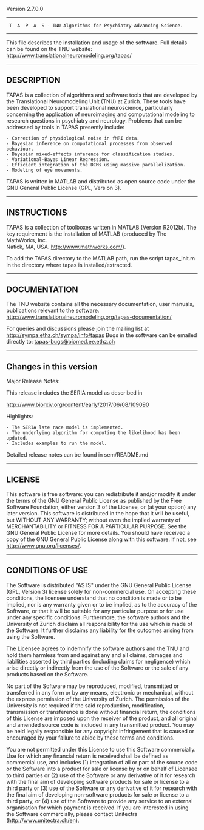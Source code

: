Version 2.7.0.0

________________________________________________________________________

     T  A  P  A  S - TNU Algorithms for Psychiatry-Advancing Science.
________________________________________________________________________


This file describes the installation and usage of the software.
Full details can be found on the TNU website:
                 http://www.translationalneuromodeling.org/tapas/

-----------
DESCRIPTION
-----------

TAPAS is a collection of algorithms and software tools that are 
developed by the Translational Neuromodeling Unit (TNU) at Zurich. 
These tools have been developed to support translational neuroscience, 
particularly concerning the application of neuroimaging and 
computational modeling to research questions in psychiatry and 
neurology. Problems that can be addressed by tools in TAPAS presently include:

    - Correction of physiological noise in fMRI data.
    - Bayesian inference on computational processes from observed behaviour.
    - Bayesian mixed-effects inference for classification studies.
    - Variational-Bayes Linear Regression.
    - Efficient integration of the DCMs using massive parallelization.
    - Modeling of eye movements.

TAPAS is written in MATLAB and distributed as open source code under 
the GNU General Public License (GPL, Version 3).

------------
INSTRUCTIONS                                                            
------------

TAPAS is a collection of toolboxes written in MATLAB (Version R2012b). The key 
requirement is the installation of MATLAB (produced by The MathWorks, Inc.  
Natick, MA, USA. http://www.mathworks.com/).

To add the TAPAS directory to the MATLAB path, run the script tapas_init.m in 
the directory where tapas is installed/extracted. 

-------------
DOCUMENTATION
-------------

The TNU website contains all the necessary documentation, user manuals,
publications relevant to the software. 
           http://www.translationalneuromodeling.org/tapas-documentation/

For queries and discussions please join the mailing list at
http://sympa.ethz.ch/sympa/info/tapas 
Bugs in the software can be emailed directly to: tapas-bugs@biomed.ee.ethz.ch


------------------------
Changes in this version
------------------------

Major Release Notes:

This release includes the SERIA model as described in 

http://www.biorxiv.org/content/early/2017/06/08/109090

Highlights:

	- The SERIA late race model is implemented.
    - The underlying algorithm for computing the likelihood has been updated.
    - Includes examples to run the model.

Detailed release notes can be found in sem/README.md

-------
LICENSE                            
-------


This software is free software: you can redistribute it and/or modify it under the terms of the GNU General Public License as published by the Free Software Foundation, either version 3 of the License, or (at your option) any later version. This software is distributed in the hope that it will be useful, but WITHOUT ANY WARRANTY; without even the implied warranty of MERCHANTABILITY or FITNESS FOR A PARTICULAR PURPOSE. See the GNU General Public License for more details. You should have received a copy of the GNU General Public License along with this software. If not, see http://www.gnu.org/licenses/.


------------------
CONDITIONS OF USE
------------------

The Software is distributed "AS IS" under the GNU General Public License (GPL, Version 3) license solely for non-commercial use.  On accepting these conditions, the licensee understand that no condition is made or to be implied, nor is any warranty given or to be implied, as to the accuracy of the Software, or that it will be suitable for any particular purpose or for use under any specific conditions. Furthermore, the software authors and the University of Zurich disclaim all responsibility for the use which is made of the Software. It further disclaims any liability for the outcomes arising from using the Software.

The Licensee agrees to indemnify the software authors and the TNU and hold them harmless from and against any and all claims, damages and liabilities asserted by third parties (including claims for negligence) which arise directly or indirectly from the use of the Software or the sale of any products based on the Software.

No part of the Software may be reproduced, modified, transmitted or transferred in any form or by any means, electronic or mechanical, without the express permission of the University of Zurich. The permission of the University is not required if the said reproduction, modification, transmission or transference is done without financial return, the conditions of this License are imposed upon the receiver of the product, and all original and amended source code is included in any transmitted product. You may be held legally responsible for any copyright infringement that is caused or encouraged by your failure to abide by these terms and conditions.

You are not permitted under this License to use this Software commercially. Use for which any financial return is received shall be defined as commercial use, and includes (1) integration of all or part of the source code or the Software into a product for sale or license by or on behalf of Licensee to third parties or (2) use of the Software or any derivative of it for research with the final aim of developing software products for sale or license to a third party or (3) use of the Software or any derivative of it for research with the final aim of developing non-software products for sale or license to a third party, or (4) use of the Software to provide any service to an external organisation for which payment is received. If you are interested in using the Software commercially, please contact Unitectra (http://www.unitectra.ch/en).

